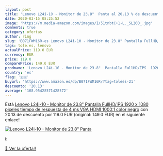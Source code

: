 ```yaml
---
layout: post
title: 'Lenovo L24i-10 - Monitor de 23.8"  Panta al 20.13 % de descuento'
date: 2020-03-15 08:25:52
image: 'https://m.media-amazon.com/images/I/51tnbtC+1-L._SL200_.jpg'
comments: true
category: ofertas
author: ring
slug: 'B071FWM16R-es Lenovo L24i-10 - Monitor de 23.8" Pantalla FullHD/IPS 1920...'
tags: tole.es, lenovo
actualPrice: 119.0 EUR
currency: EUR
price: 119.0
comparePrice: 149.0 EUR
prodname: 'Lenovo L24i-10 - Monitor de 23.8"  Pantalla FullHD/IPS  1920 x 1080 pixeles  tiempo de respuesta de 4 ms  VGA  HDMI  1000:1  color negro'
country: 'es'
flag: '🇪🇸'
buyurl: 'https://www.amazon.es/dp/B071FWM16R/?tag=tolees-21'
descuento: '20.13'
average: '108.95428571428572'
---
```


Está [Lenovo L24i-10 - Monitor de 23.8"  Pantalla FullHD/IPS  1920 x 1080 pixeles  tiempo de respuesta de 4 ms  VGA  HDMI  1000:1  color negro](https://www.amazon.es/dp/B071FWM16R/?tag=tolees-21) con 20.13 de descuento por 119.0 EUR (original: 149.0 EUR) en el siguiente enlace!

[![Lenovo L24i-10 - Monitor de 23.8"  Panta](https://m.media-amazon.com/images/I/51tnbtC+1-L._SL200_.jpg)](https://www.amazon.es/dp/B071FWM16R/?tag=tolees-21)

ℹ️:


[🛒 Ver la oferta!!](https://www.amazon.es/dp/B071FWM16R/?tag=tolees-21)
